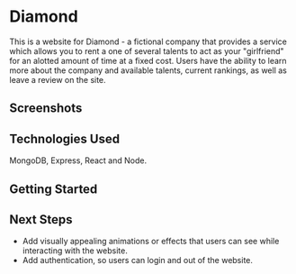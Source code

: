 # Diamond
This is a website for Diamond - a fictional company that provides a service which allows you to rent a one of several talents to act as your "girlfriend" for an alotted amount of time at a fixed cost. Users have the ability to learn more about the company and available talents, current rankings, as well as leave a review on the site.

## Screenshots

## Technologies Used
MongoDB, Express, React and Node.

## Getting Started

## Next Steps
- Add visually appealing animations or effects that users can see while interacting with the website.
- Add authentication, so users can login and out of the website.
